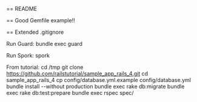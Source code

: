 == README

== Good Gemfile example!!

== Extended .gitignore

Run Guard: bundle exec guard

Run Spork: spork

From tutorial:
cd /tmp
git clone https://github.com/railstutorial/sample_app_rails_4.git
cd sample_app_rails_4
cp config/database.yml.example config/database.yml
bundle install --without production
bundle exec rake db:migrate
bundle exec rake db:test:prepare
bundle exec rspec spec/